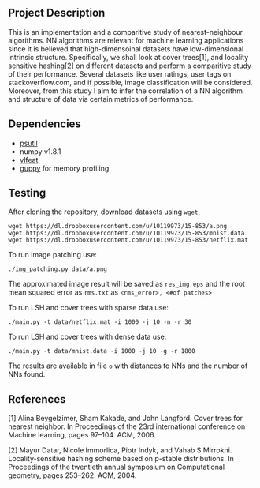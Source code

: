 Project Description
----
This is an implementation and a comparitive study of nearest-neighbour algorithms. NN algorithms are relevant for machine learning applications since it is believed that high-dimensoinal datasets have low-dimensional intrinsic structure. Specifically, we shall look at cover trees[1], and locality sensitive hashing[2] on different datasets and perform a comparitive study of their performance. Several datasets like user ratings, user tags on stackoverflow.com, and if possible, image classification will be considered. Moreover, from this study I aim to infer the correlation of a NN algorithm and structure of data via certain metrics of performance.


Dependencies
---
* [psutil](http://code.google.com/p/psutil/) 
* numpy v1.8.1
* [vlfeat](https://github.com/dougalsutherland/vlfeat-ctypes) 
* [guppy](https://pypi.python.org/pypi/guppy/0.1.9) for memory profiling 

Testing 
---

After cloning the repository, download datasets using `wget`, 

    wget https://dl.dropboxusercontent.com/u/10119973/15-853/a.png 
    wget https://dl.dropboxusercontent.com/u/10119973/15-853/mnist.data 
    wget https://dl.dropboxusercontent.com/u/10119973/15-853/netflix.mat 

To run image patching use:

    ./img_patching.py data/a.png

The approximated image result will be saved as `res_img.eps` and the root mean squared error as `rms.txt` as `<rms_error>, <#of patches>`

To run LSH and cover trees with sparse data use:

    ./main.py -t data/netflix.mat -i 1000 -j 10 -n -r 30

To run LSH and cover trees with dense data use:

    ./main.py -t data/mnist.data -i 1000 -j 10 -g -r 1800

The results are available in file `o` with distances to NNs and the number of NNs found.

References
----

[1] Alina Beygelzimer, Sham Kakade, and John Langford. Cover trees for nearest neighbor. In Proceedings of the
23rd international conference on Machine learning, pages 97–104. ACM, 2006.

[2] Mayur Datar, Nicole Immorlica, Piotr Indyk, and Vahab S Mirrokni. Locality-sensitive hashing scheme based
on p-stable distributions. In Proceedings of the twentieth annual symposium on Computational geometry, pages
253–262. ACM, 2004.

